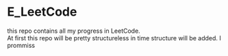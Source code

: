 # E_LeetCode

this repo contains all my progress in LeetCode.\
At first this repo will be pretty structureless in time structure will be added. I prommiss
